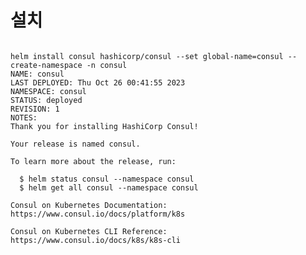 # 설치
<pre>
<code>
helm install consul hashicorp/consul --set global-name=consul --create-namespace -n consul
NAME: consul
LAST DEPLOYED: Thu Oct 26 00:41:55 2023
NAMESPACE: consul
STATUS: deployed
REVISION: 1
NOTES:
Thank you for installing HashiCorp Consul!

Your release is named consul.

To learn more about the release, run:

  $ helm status consul --namespace consul
  $ helm get all consul --namespace consul

Consul on Kubernetes Documentation:
https://www.consul.io/docs/platform/k8s

Consul on Kubernetes CLI Reference:
https://www.consul.io/docs/k8s/k8s-cli
</code>

</pre>
